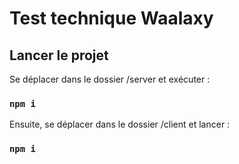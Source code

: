 # Test technique Waalaxy

## Lancer le projet
Se déplacer dans le dossier /server et exécuter :
### `npm i`

Ensuite, se déplacer dans le dossier /client et lancer :
### `npm i`
